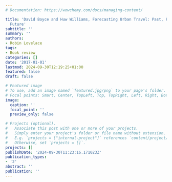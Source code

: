 ```yaml
---
# Documentation: https://wowchemy.com/docs/managing-content/

title: 'David Boyce and Huw Williams, Forecasting Urban Travel: Past, Present and
  Future'
subtitle: ''
summary: ''
authors:
- Robin Lovelace
tags:
- Book review
categories: []
date: '2017-01-01'
lastmod: 2024-09-30T12:19:25+01:00
featured: false
draft: false

# Featured image
# To use, add an image named `featured.jpg/png` to your page's folder.
# Focal points: Smart, Center, TopLeft, Top, TopRight, Left, Right, BottomLeft, Bottom, BottomRight.
image:
  caption: ''
  focal_point: ''
  preview_only: false

# Projects (optional).
#   Associate this post with one or more of your projects.
#   Simply enter your project's folder or file name without extension.
#   E.g. `projects = ["internal-project"]` references `content/project/deep-learning/index.md`.
#   Otherwise, set `projects = []`.
projects: []
publishDate: '2024-09-30T11:23:16.171023Z'
publication_types:
- '2'
abstract: ''
publication: ''
---
```

